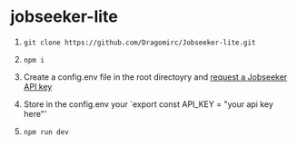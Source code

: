 # jobseeker-lite




1. `git clone https://github.com/Dragomirc/Jobseeker-lite.git`
2. `npm i`

3. Create a config.env file in the root directoyry and [request a Jobseeker API key](https://www.reed.co.uk/developers/Jobseeker)

4. Store in the config.env your `export const API_KEY = "your api key here"'

5. `npm run dev`
